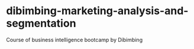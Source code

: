 # dibimbing-marketing-analysis-and-segmentation
Course of business intelligence bootcamp by Dibimbing
